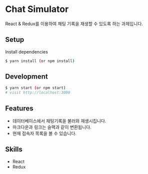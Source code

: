 # Chat Simulator

React & Redux를 이용하여 채팅 기록을 재생할 수 있도록 하는 과제입니다.

## Setup

Install dependencies

```sh
$ yarn install (or npm install)
```

## Development

```sh
$ yarn start (or npm start)
# visit http://localhost:3000
```

## Features

- 데이터베이스에서 채팅기록을 불러와 재생시킵니다.
- 마크다운과 링크는 슬랙과 같이 변환됩니다.
- 현재 접속자 목록을 볼 수 있습니다.

## Skills
- React
- Redux
